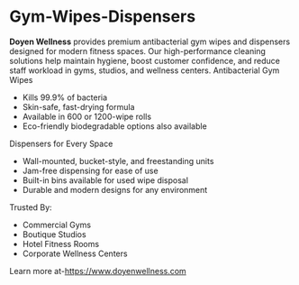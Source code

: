 # Gym-Wipes-Dispensers
**Doyen Wellness** provides premium antibacterial gym wipes and dispensers designed for modern fitness spaces. Our high-performance cleaning solutions help maintain hygiene, boost customer confidence, and reduce staff workload in gyms, studios, and wellness centers.
Antibacterial Gym Wipes
- Kills 99.9% of bacteria
- Skin-safe, fast-drying formula
- Available in 600 or 1200-wipe rolls
- Eco-friendly biodegradable options also available

Dispensers for Every Space
- Wall-mounted, bucket-style, and freestanding units
- Jam-free dispensing for ease of use
- Built-in bins available for used wipe disposal
- Durable and modern designs for any environment

Trusted By:
- Commercial Gyms
- Boutique Studios
- Hotel Fitness Rooms
- Corporate Wellness Centers

Learn more at-https://www.doyenwellness.com

